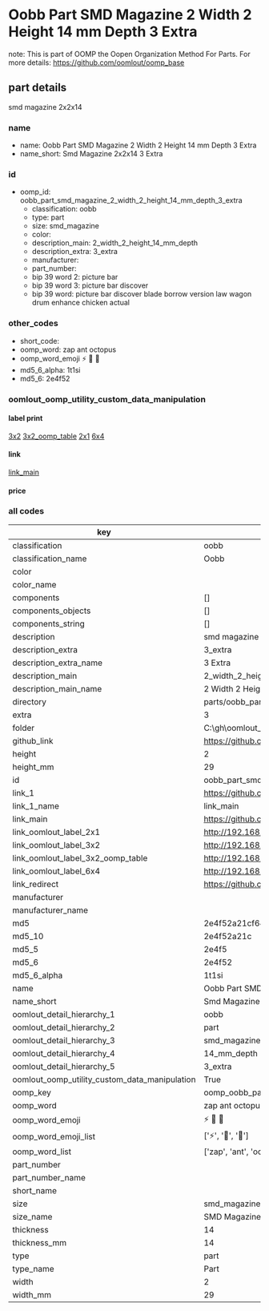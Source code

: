 # Oobb Part SMD Magazine 2 Width 2 Height 14 mm Depth 3 Extra  

note: This is part of OOMP the Oopen Organization Method For Parts. For more details: https://github.com/oomlout/oomp_base

##  part details
  



smd magazine 2x2x14



### name
* name: Oobb Part SMD Magazine 2 Width 2 Height 14 mm Depth 3 Extra
* name_short: Smd Magazine 2x2x14 3 Extra
### id
* oomp_id: oobb_part_smd_magazine_2_width_2_height_14_mm_depth_3_extra
  * classification: oobb
  * type: part
  * size: smd_magazine
  * color: 
  * description_main: 2_width_2_height_14_mm_depth
  * description_extra: 3_extra
  * manufacturer: 
  * part_number: 
  * bip 39 word 2: picture bar
  * bip 39 word 3: picture bar discover
  * bip 39 word: picture bar discover blade borrow version law wagon drum enhance chicken actual

### other_codes
* short_code: 
* oomp_word: zap ant octopus
* oomp_word_emoji :zap: :ant: :octopus:
* md5_6_alpha: 1t1si
* md5_6: 2e4f52






### oomlout_oomp_utility_custom_data_manipulation
#### label print
[3x2](http://192.168.1.245:1112/?label=oomp%201t1si)
[3x2_oomp_table](http://192.168.1.108:1112/?label=oomp%201t1si)
[2x1](http://192.168.1.242:1112/?label=oomp%201t1si)
[6x4](http://192.168.1.55:1112/?label=oomp%201t1si)    

#### link

[link_main](https://github.com/oomlout/oomlout_oobb_version_4_generated_parts/tree/main/navigation_oomp/oobb/part/smd_magazine/2_width_2_height_14_mm_depth/3_extra/part)                              

#### price







### all codes 
| key | value |  
| --- | --- |  
| classification | oobb |  
| classification_name | Oobb |  
| color |  |  
| color_name |  |  
| components | [] |  
| components_objects | [] |  
| components_string | [] |  
| description | smd magazine 2x2x14 |  
| description_extra | 3_extra |  
| description_extra_name | 3 Extra |  
| description_main | 2_width_2_height_14_mm_depth |  
| description_main_name | 2 Width 2 Height 14 mm Depth |  
| directory | parts/oobb_part_smd_magazine_2_width_2_height_14_mm_depth_3_extra |  
| extra | 3 |  
| folder | C:\gh\oomlout_oobb_version_4_generated_parts\parts\oobb_part_smd_magazine_2_width_2_height_14_mm_depth_3_extra |  
| github_link | https://github.com/oomlout/oomlout_oomp_part_src/tree/main/parts/oobb_part_smd_magazine_2_width_2_height_14_mm_depth_3_extra |  
| height | 2 |  
| height_mm | 29 |  
| id | oobb_part_smd_magazine_2_width_2_height_14_mm_depth_3_extra |  
| link_1 | https://github.com/oomlout/oomlout_oobb_version_4_generated_parts/tree/main/navigation_oomp/oobb/part/smd_magazine/2_width_2_height_14_mm_depth/3_extra/part |  
| link_1_name | link_main |  
| link_main | https://github.com/oomlout/oomlout_oobb_version_4_generated_parts/tree/main/navigation_oomp/oobb/part/smd_magazine/2_width_2_height_14_mm_depth/3_extra/part |  
| link_oomlout_label_2x1 | http://192.168.1.242:1112/?label=oomp%201t1si |  
| link_oomlout_label_3x2 | http://192.168.1.245:1112/?label=oomp%201t1si |  
| link_oomlout_label_3x2_oomp_table | http://192.168.1.108:1112/?label=oomp%201t1si |  
| link_oomlout_label_6x4 | http://192.168.1.55:1112/?label=oomp%201t1si |  
| link_redirect | https://github.com/oomlout/oomlout_oobb_version_4_generated_parts/tree/main/parts/oobb_smd_magazine_02_02_14_nm_12_mm_tape_width_3_mm_tape_thickness_ex_3 |  
| manufacturer |  |  
| manufacturer_name |  |  
| md5 | 2e4f52a21cf64fbfcb0d01707dc49d22 |  
| md5_10 | 2e4f52a21c |  
| md5_5 | 2e4f5 |  
| md5_6 | 2e4f52 |  
| md5_6_alpha | 1t1si |  
| name | Oobb Part SMD Magazine 2 Width 2 Height 14 mm Depth 3 Extra |  
| name_short | Smd Magazine 2x2x14 3 Extra |  
| oomlout_detail_hierarchy_1 | oobb |  
| oomlout_detail_hierarchy_2 | part |  
| oomlout_detail_hierarchy_3 | smd_magazine |  
| oomlout_detail_hierarchy_4 | 14_mm_depth |  
| oomlout_detail_hierarchy_5 | 3_extra |  
| oomlout_oomp_utility_custom_data_manipulation | True |  
| oomp_key | oomp_oobb_part_smd_magazine_2_width_2_height_14_mm_depth_3_extra |  
| oomp_word | zap ant octopus |  
| oomp_word_emoji | :zap: :ant: :octopus: |  
| oomp_word_emoji_list | [':zap:', ':ant:', ':octopus:'] |  
| oomp_word_list | ['zap', 'ant', 'octopus'] |  
| part_number |  |  
| part_number_name |  |  
| short_name |  |  
| size | smd_magazine |  
| size_name | SMD Magazine |  
| thickness | 14 |  
| thickness_mm | 14 |  
| type | part |  
| type_name | Part |  
| width | 2 |  
| width_mm | 29 |  
